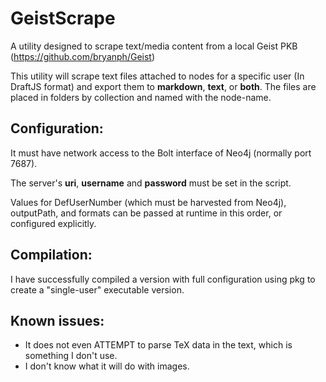 # GeistScrape

A utility designed to scrape text/media content from a local Geist PKB (https://github.com/bryanph/Geist)

This utility will scrape text files attached to nodes for a specific user (In DraftJS format) and export them to **markdown**, **text**, or **both**. The files are placed in folders by collection and named with the node-name. 

## Configuration:

It must have network access to the Bolt interface of Neo4j (normally port 7687).

The server's **uri**, **username** and **password** must be set in the script.

Values for DefUserNumber (which must be harvested from Neo4j), outputPath, and formats can be passed at runtime in this order, or configured explicitly.

## Compilation:
I have successfully compiled a version with full configuration using pkg to create a "single-user" executable version.

## Known issues: 

- It does not even ATTEMPT to parse TeX data in the text, which is something I don't use.
- I don't know what it will do with images.

